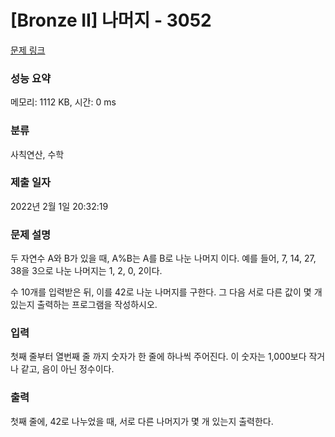 # [Bronze II] 나머지 - 3052 

[문제 링크](https://www.acmicpc.net/problem/3052) 

### 성능 요약

메모리: 1112 KB, 시간: 0 ms

### 분류

사칙연산, 수학

### 제출 일자

2022년 2월 1일 20:32:19

### 문제 설명

<p>두 자연수 A와 B가 있을 때, A%B는 A를 B로 나눈 나머지 이다. 예를 들어, 7, 14, 27, 38을 3으로 나눈 나머지는 1, 2, 0, 2이다. </p>

<p>수 10개를 입력받은 뒤, 이를 42로 나눈 나머지를 구한다. 그 다음 서로 다른 값이 몇 개 있는지 출력하는 프로그램을 작성하시오.</p>

### 입력 

 <p>첫째 줄부터 열번째 줄 까지 숫자가 한 줄에 하나씩 주어진다. 이 숫자는 1,000보다 작거나 같고, 음이 아닌 정수이다.</p>

### 출력 

 <p>첫째 줄에, 42로 나누었을 때, 서로 다른 나머지가 몇 개 있는지 출력한다.</p>

